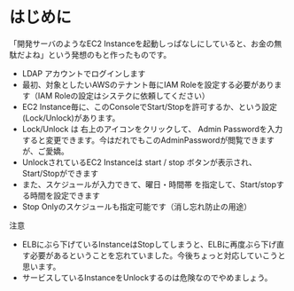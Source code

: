 はじめに
=======

「開発サーバのようなEC2 Instanceを起動しっぱなしにしていると、お金の無駄だよね」という発想のもと作ったものです。

* LDAP アカウントでログインします
* 最初、対象としたいAWSのテナント毎にIAM Roleを設定する必要があります（IAM Roleの設定はシステクに依頼してください）
* EC2 Instance毎に、このConsoleでStart/Stopを許可するか、という設定(Lock/Unlock)があります。
* Lock/Unlock は 右上のアイコンをクリックして、 Admin Passwordを入力すると変更できます。今はだれでもこのAdminPasswordが閲覧できますが、ご愛嬌。
* UnlockされているEC2 Instanceは start / stop ボタンが表示され、Start/Stopができます
* また、スケジュールが入力できて、曜日・時間帯 を指定して、Start/stopする時間を設定できます
* Stop Onlyのスケジュールも指定可能です（消し忘れ防止の用途）

注意
* ELBにぶら下げているInstanceはStopしてしまうと、ELBに再度ぶら下げ直す必要があるということを忘れていました。今後ちょっと対応していこうと思います。
* サービスしているInstanceをUnlockするのは危険なのでやめましょう。

